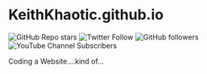 
# KeithKhaotic.github.io
![GitHub Repo stars](https://img.shields.io/github/stars/KeithKhaotic/KeithKhaotic.github.io?style=social)
![Twitter Follow](https://img.shields.io/twitter/follow/redrocker133?style=social)
![GitHub followers](https://img.shields.io/github/followers/KeithKhaotic?style=social)
![YouTube Channel Subscribers](https://img.shields.io/youtube/channel/subscribers/UCQnjgktI9jXwmtv3Hp3tefg?style=social)


Coding a Website....kind of...
